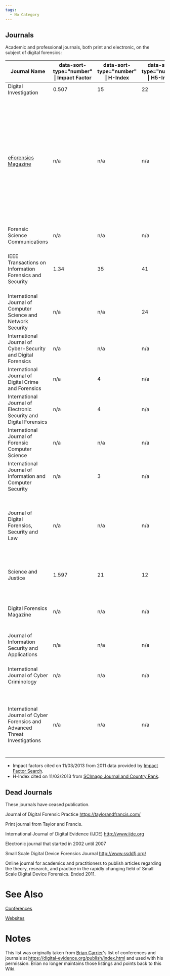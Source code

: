 ```yaml
---
tags:
  - No Category
---
```

## Journals

Academic and professional journals, both print and electronic, on the
subject of digital forensics:

| Journal Name                                                                | data-sort-type="number" \| Impact Factor | data-sort-type="number" \| H-Index | data-sort-type="number" \| H5-Index | Website                                                                             | Publisher                                                                                                                       | Country           | Distribution     | Notes                                                                                                                                                                                                            |
|-----------------------------------------------------------------------------|------------------------------------------|------------------------------------|-------------------------------------|-------------------------------------------------------------------------------------|---------------------------------------------------------------------------------------------------------------------------------|-------------------|------------------|------------------------------------------------------------------------------------------------------------------------------------------------------------------------------------------------------------------|
| Digital Investigation                                                       | 0.507                                    | 15                                 | 22                                  | <http://www.elsevier.com/locate/diin>                                               | Elsevier                                                                                                                        | United Kingdom    | Print/Electronic | Started in 2004                                                                                                                                                                                                  |
| [eForensics Magazine](eforensics_magazine.md)                       | n/a                                      | n/a                                | n/a                                 | <https://eforensicsmag.com/>                                                         | Published by Hakin9 Media                                                                                                       | Online / Poland   | Electronic       | eForensics Magazine is a downloadable magazine focused on digital forensics. It features articles by digital forensics specialists and enthusiasts, experts in Mobile, Computer, Network and Database Forensics. |
| Forensic Science Communications                                             | n/a                                      | n/a                                | n/a                                 | <https://archives.fbi.gov/archives/about-us/lab/forensic-science-communications>                   | Federal Bureau of Investigation (FBI)                                                                                           | United States     | Print            | Current issue still 2010.                                                                                                                                                                                        |
| IEEE Transactions on Information Forensics and Security                     | 1.34                                     | 35                                 | 41                                  | <https://signalprocessingsociety.org/publications-resources/ieee-transactions-information-forensics-and-security>        | Institute of Electrical and Electronics Engineers Inc.                                                                          | United States     | Print/Electronic | Print journal from IEEE Signal Processing Society that started in 2005.                                                                                                                                          |
| International Journal of Computer Science and Network Security              | n/a                                      | n/a                                | 24                                  | <http://ijcsns.org/>                                                                | IJCSNS                                                                                                                          | South Korea       | Electronic       | Open Access. Monthly                                                                                                                                                                                             |
| International Journal of Cyber-Security and Digital Forensics               | n/a                                      | n/a                                | n/a                                 | <http://sdiwc.net/security-journal/index.php>                                       | The Society of Digital Information and Wireless Communications                                                                  | China (Hong Kong) | Electronic       |                                                                                                                                                                                                                  |
| International Journal of Digital Crime and Forensics                        | n/a                                      | 4                                  | n/a                                 | <https://www.igi-global.com/journals/details.asp?ID=7828>                            | IGI Global                                                                                                                      | United States     | Print/Electronic | Started in 2009, Quarterly                                                                                                                                                                                       |
| International Journal of Electronic Security and Digital Forensics          | n/a                                      | 4                                  | n/a                                 | <https://www.inderscience.com/jhome.php?jcode=ijesdf>                                | Inderscience Publishers                                                                                                         | United Kingdom    | Print/Electronic | Quarterly                                                                                                                                                                                                        |
| International Journal of Forensic Computer Science                          | n/a                                      | n/a                                | n/a                                 | <http://www.ijofcs.org/>                                                            | Brazilian Association of High Technology Experts (ABEAT)                                                                        | Brazil            | Electronic       |                                                                                                                                                                                                                  |
| International Journal of Information and Computer Security                  | n/a                                      | 3                                  | n/a                                 | <https://www.inderscience.com/jhome.php?jcode=ijics>                                 | Inderscience                                                                                                                    | United Kingdom    | Electronic       |                                                                                                                                                                                                                  |
| Journal of Digital Forensics, Security and Law                              | n/a                                      | n/a                                | n/a                                 | <https://www.jdfsl.org/>                                                             | Association of Digital Forensics, Security and Law (ADFSL)                                                                      | United States     | Print/Electronic | Official quarterly publication (print and online) by the [Association of Digital Forensics, Security and Law](https://www.adfsl.org/).                                                                            |
| Science and Justice                                                         | 1.597                                    | 21                                 | 12                                  | <https://www.sciencedirect.com/journal/science-and-justice>                                          | Forensic Science Society/Elsevier                                                                                               | United Kingdom    | Print/Electronic | Seems to accept some articles on digital forensics.                                                                                                                                                              |
| Digital Forensics Magazine                                                  | n/a                                      | n/a                                | n/a                                 | <https://www.digitalforensicsmagazine.com/>                                          | n/a                                                                                                                             | n/a               | Electronic       | Magazine. Accepts articles concerning digital forensics.                                                                                                                                                         |
| Journal of Information Security and Applications                            | n/a                                      | n/a                                | n/a                                 | <https://www.sciencedirect.com/journal/journal-of-information-security-and-applications> | Elsevier                                                                                                                        | United Kingdom    | Electronic/Print |                                                                                                                                                                                                                  |
| International Journal of Cyber Criminology                                  | n/a                                      | n/a                                | n/a                                 | <https://cybercrimejournal.com/>                                                 | Web Journal created, published and maintained by K. Jaishankar                                                                  | Online            | Electronic       | Open Access, No submission fee                                                                                                                                                                                   |
| International Journal of Cyber Forensics and Advanced Threat Investigations | n/a                                      | n/a                                | n/a                                 | <https://conceptechint.net/index.php/CFATI>                                         | Journal created and maintained by Association of Cyber Forensics and Threat Investigators, published by Concept Tech Publishing | United Kingdom    | Electronic/Print | Open Access, No submission fee                                                                                                                                                                                   |

- Impact factors cited on 11/03/2013 from 2011 data provided by [Impact Factor Search](http://www.impactfactorsearch.com/).
- H-Index cited on 11/03/2013 from [SCImago Journal and Country Rank](https://www.scimagojr.com/).

## Dead Journals

These journals have ceased publication.

Journal of Digital Forensic Practice
<https://taylorandfrancis.com/>

Print journal from Taylor and Francis.

<!-- -->

International Journal of Digital Evidence (IJDE)
<http://www.ijde.org>

Electronic journal that started in 2002 until 2007

<!-- -->

Small Scale Digital Device Forensics Journal
<http://www.ssddfj.org/>

Online journal for academics and practitioners to publish articles
regarding the theory, research, and practice in the rapidly changing
field of Small Scale Digital Device Forensics. Ended 2011.

# See Also

[Conferences](conferences.md)

[Websites](websites.md)

# Notes

This list was originally taken from [Brian Carrier](brian_carrier.md)'s list
of conferences and journals at <https://digital-evidence.org/publish/index.html>
and used with his permission. Brian no longer maintains those listings and
points back to this Wiki.
